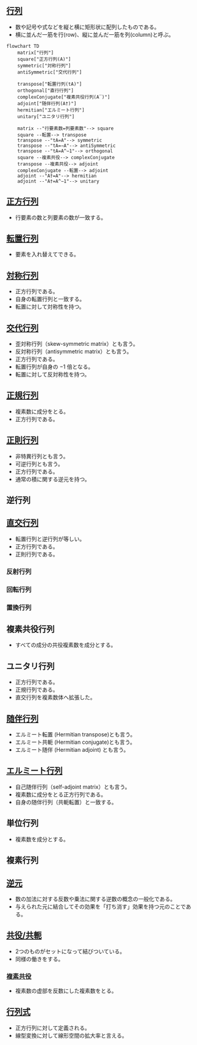 ## [行列](https://ja.wikipedia.org/wiki/%E8%A1%8C%E5%88%97)

- 数や記号や式などを縦と横に矩形状に配列したものである。
- 横に並んだ一筋を行(row)、縦に並んだ一筋を列(column)と呼ぶ。

```mermaid
flowchart TD
    matrix["行列"]
    square["正方行列(A)"]
    symmetric["対称行列"]
    antiSymmetric["交代行列"]

    transpose["転置行列(tA)"]
    orthogonal["直行行列"]
    complexConjugate["複素共役行列(A‾)"]
    adjoint["随伴行列(A†)"]
    hermitian["エルミート行列"]
    unitary["ユニタリ行列"]

    matrix --"行要素数=列要素数"--> square
    square --転置--> transpose
    transpose --"tA=A"--> symmetric
    transpose --"tA=−A"--> antiSymmetric
    transpose --"tA=A^−1"--> orthogonal
    square --複素共役--> complexConjugate
    transpose --複素共役--> adjoint
    complexConjugate --転置--> adjoint
    adjoint --"A†=A"--> hermitian
    adjoint --"A†=A^−1"--> unitary
```

## [正方行列](https://ja.wikipedia.org/wiki/%E6%AD%A3%E6%96%B9%E8%A1%8C%E5%88%97)

- 行要素の数と列要素の数が一致する。

## [転置行列](https://ja.wikipedia.org/wiki/%E8%BB%A2%E7%BD%AE%E8%A1%8C%E5%88%97)

- 要素を入れ替えてできる。
 
## [対称行列](https://ja.wikipedia.org/wiki/%E5%AF%BE%E7%A7%B0%E8%A1%8C%E5%88%97)

- 正方行列である。
- 自身の転置行列と一致する。
- 転置に対して対称性を持つ。

## [交代行列](https://ja.wikipedia.org/wiki/%E4%BA%A4%E4%BB%A3%E8%A1%8C%E5%88%97)

- 歪対称行列（skew-symmetric matrix）とも言う。
- 反対称行列（antisymmetric matrix）とも言う。
- 正方行列である。
- 転置行列が自身の −1 倍となる。
- 転置に対して反対称性を持つ。

## [正規行列](https://ja.wikipedia.org/wiki/%E6%AD%A3%E8%A6%8F%E8%A1%8C%E5%88%97)

- 複素数に成分をとる。
- 正方行列である。
 
## [正則行列](https://ja.wikipedia.org/wiki/%E6%AD%A3%E5%89%87%E8%A1%8C%E5%88%97)

- 非特異行列とも言う。
- 可逆行列とも言う。
- 正方行列である。
- 通常の積に関する逆元を持つ。

## 逆行列

## [直交行列](https://ja.wikipedia.org/wiki/%E7%9B%B4%E4%BA%A4%E8%A1%8C%E5%88%97)

- 転置行列と逆行列が等しい。
- 正方行列である。
- 正則行列である。

### 反射行列

### 回転行列

### 置換行列

## 複素共役行列

- すべての成分の共役複素数を成分とする。

## ユニタリ行列

- 正方行列である。
- 正規行列である。
- 直交行列を複素数体へ拡張した。

## [随伴行列](https://ja.wikipedia.org/wiki/%E9%9A%8F%E4%BC%B4%E8%A1%8C%E5%88%97)

- エルミート転置 (Hermitian transpose)とも言う。
- エルミート共軛 (Hermitian conjugate)とも言う。
- エルミート随伴 (Hermitian adjoint) とも言う。

## [エルミート行列](https://ja.wikipedia.org/wiki/%E3%83%A6%E3%83%8B%E3%82%BF%E3%83%AA%E8%A1%8C%E5%88%97)

- 自己随伴行列（self-adjoint matrix）とも言う。
- 複素数に成分をとる正方行列である。
- 自身の随伴行列（共軛転置）と一致する。

## 単位行列

- 複素数を成分とする。

## 複素行列

## [逆元](https://ja.wikipedia.org/wiki/%E9%80%86%E5%85%83)

- 数の加法に対する反数や乗法に関する逆数の概念の一般化である。
- 与えられた元に結合してその効果を「打ち消す」効果を持つ元のことである。

## [共役/共軛](https://ja.wikipedia.org/wiki/%E5%85%B1%E5%BD%B9)

- 2つのものがセットになって結びついている。
- 同様の働きをする。

### [複素共役](https://ja.wikipedia.org/wiki/%E8%A4%87%E7%B4%A0%E5%85%B1%E5%BD%B9)

- 複素数の虚部を反数にした複素数をとる。


## [行列式](https://ja.wikipedia.org/wiki/%E8%A1%8C%E5%88%97%E5%BC%8F)

- 正方行列に対して定義される。
- 線型変換に対して線形空間の拡大率と言える。
